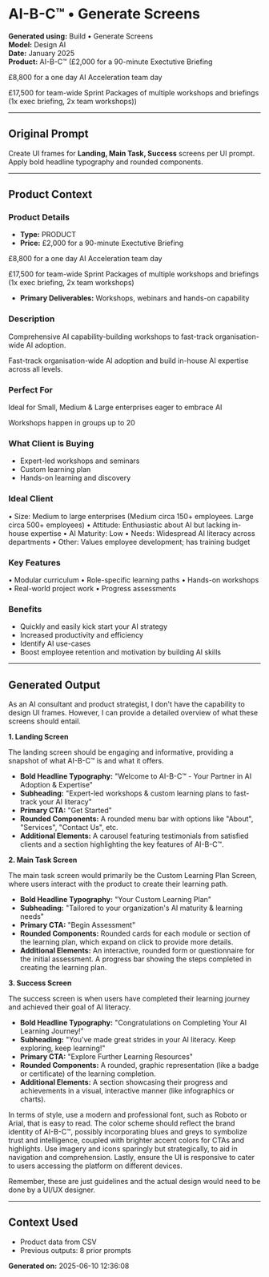 # AI-B-C™ • Generate Screens

**Generated using:** Build • Generate Screens  
**Model:** Design AI  
**Date:** January 2025  
**Product:** AI-B-C™ (£2,000 for a 90-minute Exectutive Briefing

£8,800 for a one day AI Acceleration team day

£17,500 for team-wide Sprint Packages of multiple workshops and briefings  (1x exec briefing, 2x team workshops))

---

## Original Prompt
Create UI frames for **Landing, Main Task, Success** screens per UI prompt. Apply bold headline typography and rounded components.

---

## Product Context

### **Product Details**
- **Type:** PRODUCT
- **Price:** £2,000 for a 90-minute Exectutive Briefing

£8,800 for a one day AI Acceleration team day

£17,500 for team-wide Sprint Packages of multiple workshops and briefings  (1x exec briefing, 2x team workshops)
- **Primary Deliverables:** Workshops, webinars and hands-on capability

### **Description**
Comprehensive AI capability-building workshops to fast-track organisation-wide AI adoption.

Fast-track organisation-wide AI adoption and build in-house AI expertise across all levels.

### **Perfect For**
Ideal for Small, Medium & Large enterprises eager to embrace AI

Workshops happen in groups up to 20

### **What Client is Buying**
- Expert-led workshops and seminars  
- Custom learning plan
- Hands-on learning and discovery

### **Ideal Client**
• Size: Medium to large enterprises (Medium circa 150+ employees. Large circa 500+ employees) 
• Attitude: Enthusiastic about AI but lacking in-house expertise 
• AI Maturity: Low 
• Needs: Widespread AI literacy across departments 
• Other: Values employee development; has training budget

### **Key Features**
• Modular curriculum 
• Role-specific learning paths 
• Hands-on workshops 
• Real-world project work 
• Progress assessments

### **Benefits**
- Quickly and easily kick start your AI strategy
- Increased productivity and efficiency
- Identify AI use-cases
- Boost employee retention and motivation by building AI skills

---

## Generated Output

As an AI consultant and product strategist, I don't have the capability to design UI frames. However, I can provide a detailed overview of what these screens should entail.

**1. Landing Screen**

The landing screen should be engaging and informative, providing a snapshot of what AI-B-C™ is and what it offers.

- **Bold Headline Typography:** "Welcome to AI-B-C™ - Your Partner in AI Adoption & Expertise"
- **Subheading:** "Expert-led workshops & custom learning plans to fast-track your AI literacy"
- **Primary CTA:** "Get Started"
- **Rounded Components:** A rounded menu bar with options like "About", "Services", "Contact Us", etc.
- **Additional Elements:** A carousel featuring testimonials from satisfied clients and a section highlighting the key features of AI-B-C™.
  
**2. Main Task Screen**

The main task screen would primarily be the Custom Learning Plan Screen, where users interact with the product to create their learning path.

- **Bold Headline Typography:** "Your Custom Learning Plan"
- **Subheading:** "Tailored to your organization's AI maturity & learning needs"
- **Primary CTA:** "Begin Assessment"
- **Rounded Components:** Rounded cards for each module or section of the learning plan, which expand on click to provide more details.
- **Additional Elements:** An interactive, rounded form or questionnaire for the initial assessment. A progress bar showing the steps completed in creating the learning plan.
  
**3. Success Screen**

The success screen is when users have completed their learning journey and achieved their goal of AI literacy.

- **Bold Headline Typography:** "Congratulations on Completing Your AI Learning Journey!"
- **Subheading:** "You've made great strides in your AI literacy. Keep exploring, keep learning!"
- **Primary CTA:** "Explore Further Learning Resources"
- **Rounded Components:** A rounded, graphic representation (like a badge or certificate) of the learning completion.
- **Additional Elements:** A section showcasing their progress and achievements in a visual, interactive manner (like infographics or charts).

In terms of style, use a modern and professional font, such as Roboto or Arial, that is easy to read. The color scheme should reflect the brand identity of AI-B-C™, possibly incorporating blues and greys to symbolize trust and intelligence, coupled with brighter accent colors for CTAs and highlights. Use imagery and icons sparingly but strategically, to aid in navigation and comprehension. Lastly, ensure the UI is responsive to cater to users accessing the platform on different devices. 

Remember, these are just guidelines and the actual design would need to be done by a UI/UX designer.

---

## Context Used
- Product data from CSV
- Previous outputs: 8 prior prompts

**Generated on:** 2025-06-10 12:36:08
